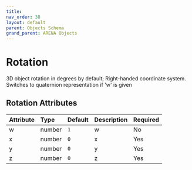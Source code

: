 ```yaml
---
title: 
nav_order: 38
layout: default
parent: Objects Schema
grand_parent: ARENA Objects
---
```



Rotation
========


3D object rotation in degrees by default; Right-handed coordinate system. Switches to quaternion representation if 'w' is given

Rotation Attributes
--------------------

|Attribute|Type|Default|Description|Required|
| :--- | :--- | :--- | :--- | :--- |
|w|number|```1```|w|No|
|x|number|```0```|x|Yes|
|y|number|```0```|y|Yes|
|z|number|```0```|z|Yes|

